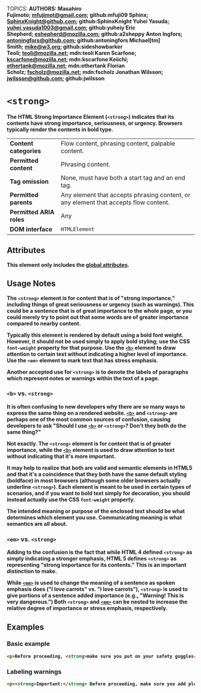 TOPICS: <strong>
AUTHORS: Masahiro Fujimoto; mfujimot@gmail.com; github:mfuji09
         Sphinx; SphinxKnight@github.com; github:SphinxKnight
         Yuhei Yasuda; yuhei.yasuda1003@gmail.com; github:yuheiy
         Eric Shepherd; eshepherd@mozilla.com; github:a2sheppy
         Anton Ingfors; antoningfors@github.com; github:antoningfors
         Michael[tm] Smith; mike@w3.org; github:sideshowbarker
         Teoli; teoli@mozilla.net; mdn:teoli
         Karen Scarfone; kscarfone@mozilla.net; mdn:kscarfone
         Keiichi; ethertank@mozilla.net; mdn:ethertank
         Florian Scholz; fscholz@mozilla.net; mdn:fscholz
         Jonathan Wilsson; jwilsson@github.com; github:jwilsson

# `<strong>`

The **HTML Strong Importance Element (`<strong>`)** indicates that its contents have strong importance,
seriousness, or urgency. Browsers typically render the contents in bold type.

|  |  |
| :-- | :-- |
| **Content categories** | Flow content, phrasing content, palpable content. |
| **Permitted content** | Phrasing content. |
| **Tag omission** | None, must have both a start tag and an end tag. |
| **Permitted parents** | Any element that accepts phrasing content, or any element that accepts flow content.|
| **Permitted ARIA roles** | Any |
| **DOM interface** | `HTMLElement` |

## Attributes

This element only includes the [global attributes](https://wiki.developer.mozilla.org/en-US/docs/HTML/Global_attributes).

## Usage Notes

The `<strong>` element is for content that is of "strong importance," including things of great
seriousness or urgency (such as warnings). This could be a sentence that is of great importance to
the whole page, or you could merely try to point out that some words are of greater importance
compared to nearby content.

Typically this element is rendered by default using a bold font weight. However, it should not be
used simply to apply bold styling; use the CSS `font-weight` property for that purpose.
Use the [`<b>`](/en/webfrontend/<b>) element to draw attention to certain text without
indicating a higher level of importance. Use the `<em>` element to mark text that has stress emphasis.

Another accepted use for `<strong>` is to denote the labels of paragraphs which represent notes or
warnings within the text of a page.

### `<b>` vs. `<strong>`

It is often confusing to new developers why there are so many ways to express the same thing on a
rendered website. [`<b>`](/en/webfrontend/<b>) and `<strong>` are perhaps one of the most common
sources of confusion, causing developers to ask "Should I use [`<b>`](/en/webfrontend/<b>) or
`<strong>`? Don't they both do the same thing?"

Not exactly. The `<strong>` element is for content that is of greater importance, while the
[`<b>`](/en/webfrontend/<b>) element is used to draw attention to text without indicating that
it's more important.

It may help to realize that both are valid and semantic elements in HTML5 and that it's a coincidence
that they both have the same default styling (boldface) in most browsers (although some older
browsers actually underline `<strong>`). Each element is meant to be used in certain types of
scenarios, and if you want to bold text simply for decoration, you should instead actually use
the CSS `font-weight` property.

The intended meaning or purpose of the enclosed text should be what determines which element you use.
Communicating meaning is what semantics are all about.

### `<em>` vs. `<strong>`

Adding to the confusion is the fact that while HTML 4 defined `<strong>` as simply indicating a
stronger emphasis, HTML 5 defines `<strong>` as representing "strong importance for its contents."
This is an important distinction to make.

While [`<em>`](/en/webfrontend/<em>) is used to change the meaning of a sentence as spoken emphasis
does ("I love carrots" vs. "I love carrots"), `<strong>` is used to give portions of a sentence added
importance (e.g., "**Warning!** This is **very dangerous**.") Both `<strong>` and
[`<em>`](/en/webfrontend/<em>) can be nested to increase the relative degree of importance or
stress emphasis, respectively.

## Examples

### Basic example

```html
<p>Before proceeding, <strong>make sure you put on your safety goggles</strong>.</p>
```

### Labeling warnings

```html
<p><strong>Important:</strong> Before proceeding, make sure you add plenty of butter.</p>
```
